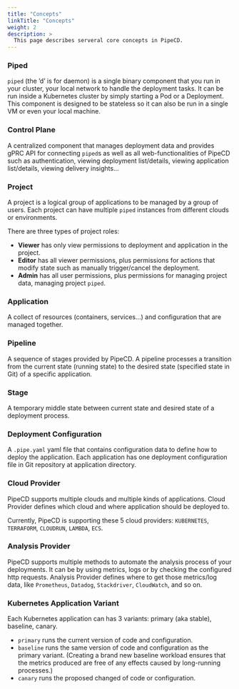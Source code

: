 ```yaml
---
title: "Concepts"
linkTitle: "Concepts"
weight: 2
description: >
  This page describes serveral core concepts in PipeCD.
---
```


### Piped

`piped` (the ’d’ is for daemon) is a single binary component that you run in your cluster, your local network to handle the deployment tasks.
It can be run inside a Kubernetes cluster by simply starting a Pod or a Deployment.
This component is designed to be stateless so it can also be run in a single VM or even your local machine.

### Control Plane

A centralized component that manages deployment data and provides gPRC API for connecting `piped`s as well as all web-functionalities of PipeCD such as authentication, viewing deployment list/details, viewing application list/details, viewing delivery insights...

### Project

A project is a logical group of applications to be managed by a group of users.
Each project can have multiple `piped` instances from different clouds or environments.

There are three types of project roles:

- **Viewer** has only view permissions to deployment and application in the project.
- **Editor** has all viewer permissions, plus permissions for actions that modify state such as manually trigger/cancel the deployment.
- **Admin** has all user permissions, plus permissions for managing project data, managing project `piped`.

### Application

A collect of resources (containers, services...) and configuration that are managed together.

### Pipeline

A sequence of stages provided by PipeCD. A pipeline processes a transition from the current state (running state) to the desired state (specified state in Git) of a specific application.

### Stage

A temporary middle state between current state and desired state of a deployment process.

### Deployment Configuration

A `.pipe.yaml` yaml file that contains configuration data to define how to deploy the application. Each application has one deployment configuration file in Git repository at application directory.

### Cloud Provider

PipeCD supports multiple clouds and multiple kinds of applications.
Cloud Provider defines which cloud and where application should be deployed to.

Currently, PipeCD is supporting these 5 cloud providers: `KUBERNETES`, `TERRAFORM`, `CLOUDRUN`, `LAMBDA`, `ECS`.

### Analysis Provider

PipeCD supports multiple methods to automate the analysis process of your deployments. It can be by using metrics, logs or by checking the configured http requests.
Analysis Provider defines where to get those metrics/log data, like `Prometheus`, `Datadog`, `Stackdriver`, `CloudWatch`, and so on.

### Kubernetes Application Variant

Each Kubernetes application can has 3 variants: primary (aka stable), baseline, canary.
- `primary` runs the current version of code and configuration.
- `baseline` runs the same version of code and configuration as the primary variant. (Creating a brand new baseline workload ensures that the metrics produced are free of any effects caused by long-running processes.)
- `canary` runs the proposed changed of code or configuration.
